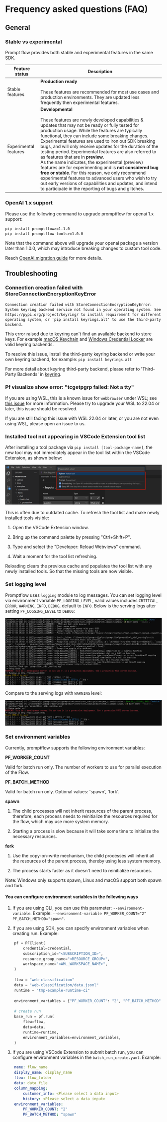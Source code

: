 # Frequency asked questions (FAQ)

## General ##

### Stable vs experimental

Prompt flow provides both stable and experimental features in the same SDK.

|Feature status | Description | 
|----------------|----------------|
Stable features	| **Production ready** <br/><br/> These features are recommended for most use cases and production environments. They are updated less frequently then experimental features.|
Experimental features | **Developmental**  <br/><br/> These features are newly developed capabilities & updates that may not be ready or fully tested for production usage. While the features are typically functional, they can include some breaking changes. Experimental features are used to iron out SDK breaking bugs, and will only receive updates for the duration of the testing period. Experimental features are also referred to as features that are in **preview**. <br/> As the name indicates, the experimental (preview) features are for experimenting and is **not considered bug free or stable**. For this reason, we only recommend experimental features to advanced users who wish to try out early versions of capabilities and updates, and intend to participate in the reporting of bugs and glitches.


### OpenAI 1.x support
Please use the following command to upgrade promptflow for openai 1.x support:
```
pip install promptflow>=1.1.0
pip install promptflow-tools>=1.0.0
```
Note that the command above will upgrade your openai package a version later than 1.0.0, 
which may introduce breaking changes to custom tool code.

Reach [OpenAI migration guide](https://github.com/openai/openai-python/discussions/742) for more details.

## Troubleshooting ##

### Connection creation failed with StoreConnectionEncryptionKeyError

```
Connection creation failed with StoreConnectionEncryptionKeyError: System keyring backend service not found in your operating system. See https://pypi.org/project/keyring/ to install requirement for different operating system, or 'pip install keyrings.alt' to use the third-party backend.
```

This error raised due to keyring can't find an available backend to store keys.
For example [macOS Keychain](https://en.wikipedia.org/wiki/Keychain_%28software%29) and [Windows Credential Locker](https://learn.microsoft.com/en-us/windows/uwp/security/credential-locker)
are valid keyring backends.

To resolve this issue, install the third-party keyring backend or write your own keyring backend, for example:
`pip install keyrings.alt`

For more detail about keyring third-party backend, please refer to 'Third-Party Backends' in [keyring](https://pypi.org/project/keyring/).

### Pf visualize show error: "tcgetpgrp failed: Not a tty"

If you are using WSL, this is a known issue for `webbrowser` under WSL; see [this issue](https://github.com/python/cpython/issues/89752) for more information. Please try to upgrade your WSL to 22.04 or later, this issue should be resolved.

If you are still facing this issue with WSL 22.04 or later, or you are not even using WSL, please open an issue to us.

### Installed tool not appearing in VSCode Extension tool list

After installing a tool package via `pip install [tool-package-name]`, the new tool may not immediately appear in the tool list within the VSCode Extension, as shown below:

![VSCode Extension tool list](../media/how-to-guides/vscode-tool-list.png)

This is often due to outdated cache. To refresh the tool list and make newly installed tools visible:

1. Open the VSCode Extension window.

2. Bring up the command palette by pressing "Ctrl+Shift+P".

3. Type and select the "Developer: Reload Webviews" command. 

4. Wait a moment for the tool list refreshing.

Reloading clears the previous cache and populates the tool list with any newly installed tools. So that the missing tools are now visible.


### Set logging level

Promptflow uses `logging` module to log messages. You can set logging level via environment variable `PF_LOGGING_LEVEL`, valid values includes `CRITICAL`, `ERROR`, `WARNING`, `INFO`, `DEBUG`, default to `INFO`.
Below is the serving logs after setting `PF_LOGGING_LEVEL` to `DEBUG`:

![img](../media/how-to-guides/pf_logging_level.png)

Compare to the serving logs with `WARNING` level:

![img](../media/how-to-guides/pf_logging_level_warning.png)

### Set environment variables

Currently, promptflow supports the following environment variables:

**PF_WORKER_COUNT** 

Valid for batch run only. The number of workers to use for parallel execution of the Flow.

**PF_BATCH_METHOD**

Valid for batch run only. Optional values: 'spawn', 'fork'. 

**spawn**

1. The child processes will not inherit resources of the parent process, therefore, each process needs to reinitialize the resources required for the flow, which may use more system memory.

2. Starting a process is slow because it will take some time to initialize the necessary resources.
 
**fork**

1. Use the copy-on-write mechanism, the child processes will inherit all the resources of the parent process, thereby using less system memory.

2. The process starts faster as it doesn't need to reinitialize resources.
 
Note: Windows only supports spawn, Linux and macOS support both spawn and fork.


#### You can configure environment variables in the following ways

1. If you are using CLI, you can use this parameter: ```--environment-variable```. Example: ```--environment-variable PF_WORKER_COUNT="2" PF_BATCH_METHOD="spawn"```.

2. If you are using SDK, you can specify environment variables when creating run. Example: 

``` python
    pf = PFClient(
        credential=credential,
        subscription_id="<SUBSCRIPTION_ID>",
        resource_group_name="<RESOURCE_GROUP>",
        workspace_name="<AML_WORKSPACE_NAME>",
    )

    flow = "web-classification"
    data = "web-classification/data.jsonl"
    runtime = "tmp-example-runtime-ci"

    environment_variables = {"PF_WORKER_COUNT": "2", "PF_BATCH_METHOD": "spawn"}

    # create run
    base_run = pf.run(
        flow=flow,
        data=data,
        runtime=runtime,
        environment_variables=environment_variables,
    )
```

3. If you are using VSCode Extension to submit batch run, you can configure environment variables in the ```batch_run_create.yaml```. Example:

``` yaml
    name: flow_name
    display_name: display_name
    flow: flow_folder
    data: data_file
    column_mapping:
        customer_info: <Please select a data input>
        history: <Please select a data input>
    environment_variables:
        PF_WORKER_COUNT: "2"
        PF_BATCH_METHOD: "spawn"
```